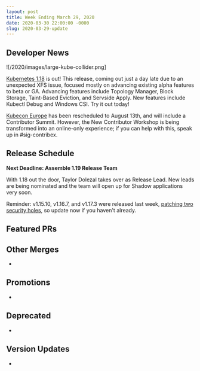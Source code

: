 ```yaml
---
layout: post
title: Week Ending March 29, 2020
date: 2020-03-30 22:00:00 -0000
slug: 2020-03-29-update
---
```


## Developer News

![/2020/images/large-kube-collider.png]

[Kubernetes 1.18](https://kubernetes.io/blog/2020/03/25/kubernetes-1-18-release-announcement/) is out!  This release, coming out just a day late due to an unexpected XFS issue,
focused mostly on advancing existing alpha features to beta or GA.  Advancing features include Topology Manager, Block Storage, Taint-Based Eviction, and Servside Apply.  New features include Kubectl Debug and Windows CSI.  Try it out today!

[Kubecon Europe](https://events.linuxfoundation.org/kubecon-cloudnativecon-europe/) has been rescheduled to August 13th, and will include a Contributor Summit.  However, the New Contributor Workshop is being transformed into an online-only experience; if you can help with this, speak up in #sig-contribex.

## Release Schedule

**Next Deadline: Assemble 1.19 Release Team**

With 1.18 out the door, Taylor Dolezal takes over as Release Lead.  New leads are being nominated and the team will open up for Shadow applications very soon.

Reminder: v1.15.10, v1.16.7, and v1.17.3 were released last week, [patching two security holes](https://groups.google.com/forum/?utm_medium=email&utm_source=footer#!topic/kubernetes-dev/2zG9IBPPj-I), so update now if you haven't already.


## Featured PRs


## Other Merges

*

## Promotions

*

## Deprecated

*

## Version Updates

*

